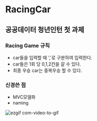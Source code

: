 # RacingCar

## 공공데이터 청년인턴 첫 과제

### Racing Game 규칙
- car들을 입력할 때 ','로 구분하여 입력한다.
- car들은 1회 당 0,1,2칸을 갈 수 있다.
- 최종 우승 car는 중복우승 할 수 있다.

### 신경쓴 점
- MVC모델화
- naming

![ezgif com-video-to-gif](https://user-images.githubusercontent.com/70315475/127624241-1173478d-a447-4764-9c7e-829e33c01899.gif)
